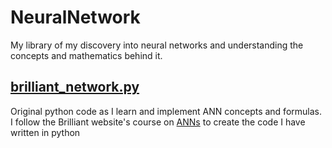 # NeuralNetwork
My library of my discovery into neural networks and understanding the concepts and mathematics behind it.

## [brilliant_network.py](/brilliant_network.py "Brilliant Network")
Original python code as I learn and implement ANN concepts and formulas. I follow the Brilliant website's course on [ANNs](https://brilliant.org/courses/artificial-neural-networks/ "Artificial Neural Networks") to create the code I have written in python
